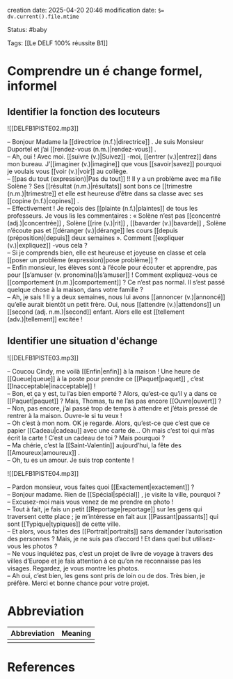 creation date: 2025-04-20 20:46
modification date: `$= dv.current().file.mtime`

Status: #baby 

Tags: [[Le DELF 100% réussite B1]]

# Comprendre un é change formel, informel

## Identifier la fonction des locuteurs

![[DELFB1PISTE02.mp3]]

– Bonjour Madame la [[directrice (n.f.)|directrice]] . Je suis Monsieur Duportel et j’ai [[rendez-vous (n.m.)|rendez-vous]] .  
– Ah, oui ! Avec moi. [[suivre (v.)|Suivez]] -moi, [[entrer (v.)|entrez]]  dans mon bureau. J’[[imaginer (v.)|imagine]]  que vous [[savoir|savez]]  pourquoi je voulais vous [[voir (v.)|voir]]  au collège.  
– [[pas du tout (expression)|Pas du tout]]  !! Il y a un problème avec ma fille Solène ? Ses [[résultat (n.m.)|résultats]]  sont bons ce [[trimestre (n.m.)|trimestre]]  et elle est heureuse d’être dans sa classe avec ses [[copine (n.f.)|copines]] .  
– Effectivement ! Je reçois des [[plainte (n.f.)|plaintes]]  de tous les professeurs. Je vous lis les commentaires : « Solène n’est pas [[concentré (adj.)|concentrée]] , Solène [[rire (v.)|rit]] , [[bavarder (v.)|bavarde]] , Solène n’écoute pas et [[déranger (v.)|dérange]]  les cours [[depuis (préposition)|depuis]]  deux semaines ». Comment [[expliquer (v.)|expliquez]] -vous cela ?  
– Si je comprends bien, elle est heureuse et joyeuse en classe et cela [[poser un problème (expression)|pose problème]]  ?  
– Enfin monsieur, les élèves sont à l’école pour écouter et apprendre, pas pour [[s’amuser (v. pronominal)|s’amuser]]  ! Comment expliquez-vous ce [[comportement (n.m.)|comportement]]  ? Ce n’est pas normal. Il s’est passé quelque chose à la maison, dans votre famille ?  
– Ah, je sais ! Il y a deux semaines, nous lui avons [[annoncer (v.)|annoncé]]  qu’elle aurait bientôt un petit frère. Oui, nous [[attendre (v.)|attendons]]  un [[second (adj. n.m.)|second]]  enfant. Alors elle est [[tellement (adv.)|tellement]]  excitée !

## Identifier une situation d'échange

![[DELFB1PISTE03.mp3]]

– Coucou Cindy, me voilà [[Enfin|enfin]]  à la maison ! Une heure de [[Queue|queue]]  à la poste pour prendre ce [[Paquet|paquet]] , c’est [[Inacceptable|inacceptable]]  !  
– Bon, et ça y est, tu l’as bien emporté ? Alors, qu’est-ce qu’il y a dans ce [[Paquet|paquet]]  ? Mais, Thomas, tu ne l’as pas encore [[Ouvre|ouvert]]  ?  
– Non, pas encore, j’ai passé trop de temps à attendre et j’étais pressé de rentrer à la maison. Ouvre-le si tu veux !  
– Oh c’est à mon nom. OK je regarde. Alors, qu’est-ce que c’est que ce papier [[Cadeau|cadeau]]  avec une carte de… Oh mais c’est toi qui m’as écrit la carte ! C’est un cadeau de toi ? Mais pourquoi ?  
– Ma chérie, c’est la [[Saint-Valentin]] aujourd’hui, la fête des [[Amoureux|amoureux]] .  
– Oh, tu es un amour. Je suis trop contente !


![[DELFB1PISTE04.mp3]]

– Pardon monsieur, vous faites quoi [[Exactement|exactement]]  ?  
– Bonjour madame. Rien de [[Spécial|spécial]] , je visite la ville, pourquoi ?  
– Excusez-moi mais vous venez de me prendre en photo !  
– Tout à fait, je fais un petit [[Reportage|reportage]]  sur les gens qui traversent cette place ; je m’intéresse en fait aux [[Passant|passants]]  qui sont [[Typique|typiques]]  de cette ville.  
– Et alors, vous faites des [[Portrait|portraits]]  sans demander l’autorisation des personnes ? Mais, je ne suis pas d’accord ! Et dans quel but utilisez-vous les photos ?  
– Ne vous inquiétez pas, c’est un projet de livre de voyage à travers des villes d’Europe et je fais attention à ce qu’on ne reconnaisse pas les visages. Regardez, je vous montre les photos.  
– Ah oui, c’est bien, les gens sont pris de loin ou de dos. Très bien, je préfère. Merci et bonne chance pour votre projet.









# Abbreviation

| Abbreviation | Meaning |
| ------------ | ------- |
|              |         |


# References